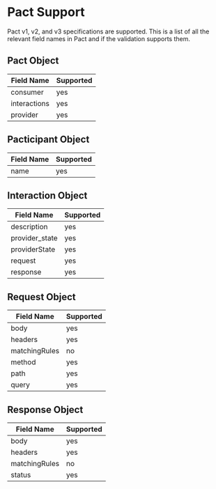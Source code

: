 # Pact Support

Pact v1, v2, and v3 specifications are supported.
This is a list of all the relevant field names in Pact and if the validation supports them.

## Pact Object

| Field Name | Supported |
| --- | --- |
| consumer | yes |
| interactions | yes |
| provider | yes |

## Pacticipant Object

| Field Name | Supported |
| --- | --- |
| name | yes |

## Interaction Object

| Field Name | Supported |
| --- | --- |
| description | yes |
| provider_state | yes |
| providerState | yes |
| request | yes |
| response | yes |

## Request Object

| Field Name | Supported |
| --- | --- |
| body | yes |
| headers | yes |
| matchingRules | no |
| method | yes |
| path | yes |
| query | yes |

## Response Object

| Field Name | Supported |
| --- | --- |
| body | yes |
| headers | yes |
| matchingRules | no |
| status | yes |
